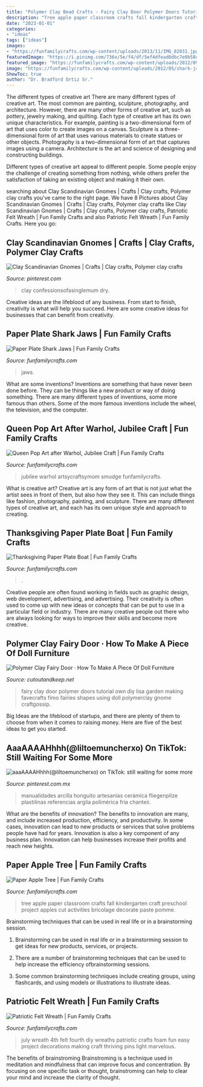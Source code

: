 ```yaml
---
title: "Polymer Clay Bead Crafts - Fairy Clay Door Polymer Doors Tutorial Own Diy Lisa Garden Making Favecrafts Fimo Fairies Shapes Using Doll Polymerclay Gnome Craftgossip"
description: "Tree apple paper classroom crafts fall kindergarten craft preschool project apples cut activities bricolage decorate paste pomme"
date: "2023-01-01"
categories:
- "ideas"
tags: ["ideas"]
images:
- "https://funfamilycrafts.com/wp-content/uploads/2013/11/IMG_82031.jpg"
featuredImage: "https://i.pinimg.com/736x/5e/f4/df/5ef4dfead0dbc7e0b58c73816cedf49e.jpg"
featured_image: "https://funfamilycrafts.com/wp-content/uploads/2012/09/P1040271.jpg"
image: "https://funfamilycrafts.com/wp-content/uploads/2012/05/shark-jaws.jpg"
ShowToc: true
author: "Dr. Bradford Ortiz Sr."
---
```



The different types of creative art
There are many different types of creative art. The most common are painting, sculpture, photography, and architecture. However, there are many other forms of creative art, such as pottery, jewelry making, and quilting.
Each type of creative art has its own unique characteristics. For example, painting is a two-dimensional form of art that uses color to create images on a canvas. Sculpture is a three-dimensional form of art that uses various materials to create statues or other objects. Photography is a two-dimensional form of art that captures images using a camera. Architecture is the art and science of designing and constructing buildings.

Different types of creative art appeal to different people. Some people enjoy the challenge of creating something from nothing, while others prefer the satisfaction of taking an existing object and making it their own.

	

		
searching about Clay Scandinavian Gnomes | Crafts | Clay crafts, Polymer clay crafts you've came to the right page. We have 8 Pictures about Clay Scandinavian Gnomes | Crafts | Clay crafts, Polymer clay crafts like Clay Scandinavian Gnomes | Crafts | Clay crafts, Polymer clay crafts, Patriotic Felt Wreath | Fun Family Crafts and also Patriotic Felt Wreath | Fun Family Crafts. Here you go:
		
    
## Clay Scandinavian Gnomes | Crafts | Clay Crafts, Polymer Clay Crafts

<img loading=lazy src="https://i.pinimg.com/736x/e8/78/dc/e878dc949d6d1bf65e5c7c7e58dee886.jpg" onerror="this.onerror=null;this.src='https://tse3.mm.bing.net/th?id=OIP.yrR-MWXepzuBfPv6XsXj7QHaKH&amp;pid=15.1';" alt="Clay Scandinavian Gnomes | Crafts | Clay crafts, Polymer clay crafts">

_Source: pinterest.com_

>clay confessionsofasinglemum dry. 

	

Creative ideas are the lifeblood of any business. From start to finish, creativity is what will help you succeed. Here are some creative ideas for businesses that can benefit from creativity.

    
## Paper Plate Shark Jaws | Fun Family Crafts

<img loading=lazy src="https://funfamilycrafts.com/wp-content/uploads/2012/05/shark-jaws.jpg" onerror="this.onerror=null;this.src='https://tse2.mm.bing.net/th?id=OIP.DNvvainOZUsT0xnGULg-jAAAAA&amp;pid=15.1';" alt="Paper Plate Shark Jaws | Fun Family Crafts">

_Source: funfamilycrafts.com_

>jaws. 

	

What are some inventions?
Inventions are something that have never been done before. They can be things like a new product or way of doing something. There are many different types of inventions, some more famous than others. Some of the more famous inventions include the wheel, the television, and the computer.

    
## Queen Pop Art After Warhol, Jubilee Craft | Fun Family Crafts

<img loading=lazy src="https://funfamilycrafts.com/wp-content/uploads/2012/05/smudge-on-paint.jpg" onerror="this.onerror=null;this.src='https://tse3.mm.bing.net/th?id=OIP.fFj2VBNMTWLXsc12WbgTUAHaLJ&amp;pid=15.1';" alt="Queen Pop Art after Warhol, Jubilee Craft | Fun Family Crafts">

_Source: funfamilycrafts.com_

>jubilee warhol artsycraftsymom smudge funfamilycrafts. 

	

What is creative art?
Creative art is any form of art that is not just what the artist sees in front of them, but also how they see it. This can include things like fashion, photography, painting, and sculpture. There are many different types of creative art, and each has its own unique style and approach to creating.

    
## Thanksgiving Paper Plate Boat | Fun Family Crafts

<img loading=lazy src="https://funfamilycrafts.com/wp-content/uploads/2013/11/IMG_82031.jpg" onerror="this.onerror=null;this.src='https://tse2.mm.bing.net/th?id=OIP.WwLIhlb_Vg_IW2_BrvRfwAHaHa&amp;pid=15.1';" alt="Thanksgiving Paper Plate Boat | Fun Family Crafts">

_Source: funfamilycrafts.com_

>. 

	

Creative people are often found working in fields such as graphic design, web development, advertising, and advertising. Their creativity is often used to come up with new ideas or concepts that can be put to use in a particular field or industry. There are many creative people out there who are always looking for ways to improve their skills and become more creative.

    
## Polymer Clay Fairy Door · How To Make A Piece Of Doll Furniture

<img loading=lazy src="http://images.coplusk.net/project_images/48096/image/full_DoorTutA_1269889093.jpg" onerror="this.onerror=null;this.src='https://tse4.mm.bing.net/th?id=OIP.AWc4lg7EXvCN1dcXrlFYrwHaFj&amp;pid=15.1';" alt="Polymer Clay Fairy Door · How To Make A Piece Of Doll Furniture">

_Source: cutoutandkeep.net_

>fairy clay door polymer doors tutorial own diy lisa garden making favecrafts fimo fairies shapes using doll polymerclay gnome craftgossip. 

	

Big Ideas are the lifeblood of startups, and there are plenty of them to choose from when it comes to raising money. Here are five of the best ideas to get you started.

    
## AaaAAAAHhhh(@liltoemuncherxo) On TikTok: Still Waiting For Some More

<img loading=lazy src="https://i.pinimg.com/736x/5e/f4/df/5ef4dfead0dbc7e0b58c73816cedf49e.jpg" onerror="this.onerror=null;this.src='https://tse3.mm.bing.net/th?id=OIP.Wz2o1le4DulXZdQRRrBKfwHaNK&amp;pid=15.1';" alt="aaaAAAAHhhh(@liltoemuncherxo) on TikTok: still waiting for some more">

_Source: pinterest.com.mx_

>manualidades arcilla honguito artesanías cerámica fliegenpilze plastilinas referencias argila polimérica fria chanteii. 

	

What are the benefits of innovation?
The benefits to innovation are many, and include increased production, efficiency, and productivity. In some cases, innovation can lead to new products or services that solve problems people have had for years. Innovation is also a key component of any business plan. Innovation can help businesses increase their profits and reach new heights.

    
## Paper Apple Tree | Fun Family Crafts

<img loading=lazy src="https://funfamilycrafts.com/wp-content/uploads/2012/09/P1040271.jpg" onerror="this.onerror=null;this.src='https://tse2.mm.bing.net/th?id=OIP.jtKcvZX9BBi442sPfKHi6AHaJ4&amp;pid=15.1';" alt="Paper Apple Tree | Fun Family Crafts">

_Source: funfamilycrafts.com_

>tree apple paper classroom crafts fall kindergarten craft preschool project apples cut activities bricolage decorate paste pomme. 

	

Brainstorming techniques that can be used in real life or in a brainstorming session.
1. Brainstorming can be used in real life or in a brainstorming session to get ideas for new products, services, or projects.
2. There are a number of brainstorming techniques that can be used to help increase the efficiency ofbrainstorming sessions.

3. Some common brainstorming techniques include creating groups, using flashcards, and using models or illustrations to illustrate ideas.

    
## Patriotic Felt Wreath | Fun Family Crafts

<img loading=lazy src="http://funfamilycrafts.com/wp-content/uploads/2013/06/wreath.jpg" onerror="this.onerror=null;this.src='https://tse4.mm.bing.net/th?id=OIP.K09d1eIAC67RjkWRNJx69AHaFF&amp;pid=15.1';" alt="Patriotic Felt Wreath | Fun Family Crafts">

_Source: funfamilycrafts.com_

>july wreath 4th felt fourth diy wreaths patriotic crafts foam fun easy project decorations making craft thriving pins light marvelous. 

	

The benefits of brainstroming
Brainstroming is a technique used in meditation and mindfulness that can improve focus and concentration. By focusing on one specific task or thought, brainstroming can help to clear your mind and increase the clarity of thought.

